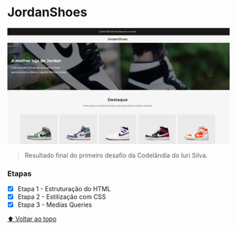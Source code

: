 # JordanShoes

<img src="./img/JordanShpes.png" alt="Resultado final">

> Resultado final do primeiro desafio da Codelândia do Iuri Silva.

### Etapas

- [x] Etapa 1 - Estruturação do HTML
- [x] Etapa 2 - Estilização com CSS
- [x] Etapa 3 - Medias Queries

[⬆ Voltar ao topo](#JordanShoes)<br>
